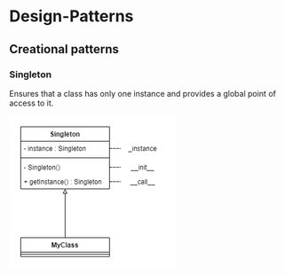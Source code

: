 # Design-Patterns


## Creational patterns

### Singleton
Ensures that a class has only one instance and provides a global point of access to it.

![Singleton](uml/singleton.png "Singleton")

<!--
### Prototype
### Factory Method
### Abstract Factory
### Builder
### Object Pool


## Structural patterns

### Adapter
### Facade
### Decorator
### Composite
### Bridge
### Proxy
### Flyweight
### Private Class Data


## Behavioral patterns

### Iterator
### Command
### Observer
### Mediator
### State
### Strategy
### Template method
### Chain of responsibility
### Memento
### Null Object
### Visitor
-->